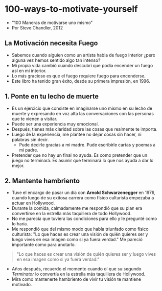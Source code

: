 # 100-ways-to-motivate-yourself

- "100 Maneras de motivarse uno mismo"
- Por Steve Chandler, 2012

## La Motivación necesita Fuego

- Sabemos cuando alguien como un artista habla de fuego interior ¿pero alguna vez hemos sentido algo tan intenso?
- Mi propia vida cambió cuando descubrí que podía encender un fuego así en mi interior.
- Lo más gracioso es que el fuego requiere fuego para encenderse.
- Este libro ha tenido gran éxito, desde su primera impresión, en 1996.

## 1. Ponte en tu lecho de muerte

- Es un ejercicio que consiste en imaginarse uno mismo en su lecho de muerte y expresando en voz alta las conversaciones con las personas que te vienen a visitar.
- Puede ser una experiencia muy emocional.
- Después, tienes más claridad sobre las cosas que realmente te importa.
- Luego de la experiencia, me plantee no dejar cosas sin hacer, ni palabras sin decir.
	- Pude decirle gracias a mi madre. Pude escribirle cartas y poemas a mi padre.
- Pretender que no hay un final no ayuda. Es como pretender que un juego no terminará. Es asumir que terminará lo que nos ayuda a dar lo mejor.

## 2. Mantente hambriento

- Tuve el encargo de pasar un día con **Arnold Schwarzenegger** en 1976, cuando luego de su exitosa carrera como físico culturista empezaba a actuar en Hollywood.
- Durante la comida, calmadamente me respondió que su plan era convertirse en la estrella más taquillera de todo Hollywood.
- No me parecía que tuviera las condiciones para ello y le pregunté como lo haría.
- Me respondió que del mismo modo que había triunfado como físico culturista: "Lo que haces es crear una visión de quién quieres ser y luego vives en esa imagen como si ya fuera verdad." Me pareció importante como para anotarlo.

> "Lo que haces es crear una visión de quién quieres ser y luego vives en esa imagen como si ya fuera verdad."

- Años después, recuerdo el momento cuando oí que su segundo _Terminator_ lo convertía en la estrella más taquillera de Hollywood.
- Mira como mantenerte hambriento de vivir tu visión te mantiene motivado.
